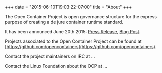+++
date = "2015-06-10T19:03:22-07:00"
title = "About"
+++

The Open Container Project is open governance structure for the express purpose of creating a de jure container runtime standard.

It has been announced June 20th 2015: [Press Release](http://fixme.com), [Blog Post](http://fixme.com).

Projects associated to the Open Container Project can be found at [https://github.com/opencontainers](https://github.com/opencontainers).

Contact the project maintainers on IRC at ...

Contact the Linux Foundation about the OCP at ...
